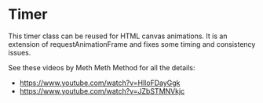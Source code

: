 # Timer

This timer class can be reused for HTML canvas animations. It is an extension of requestAnimationFrame and fixes some timing and consistency issues.

See these videos by Meth Meth Method for all the details:

-   https://www.youtube.com/watch?v=HlloFDayGgk
-   https://www.youtube.com/watch?v=JZbSTMNVkjc
